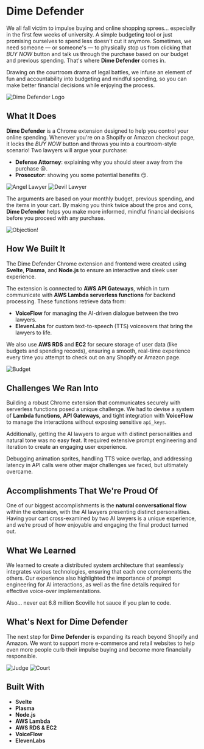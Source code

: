 # Dime Defender

We all fall victim to impulse buying and online shopping sprees... especially in the first few weeks of university. A simple budgeting tool or just promising ourselves to spend less doesn't cut it anymore. Sometimes, we need someone — or someone's — to physically stop us from clicking that *BUY NOW* button and talk us through the purchase based on our budget and previous spending. That's where **Dime Defender** comes in.

Drawing on the courtroom drama of legal battles, we infuse an element of fun and accountability into budgeting and mindful spending, so you can make better financial decisions while enjoying the process.

![Dime Defender Logo](screenshots/DimeDefender.jpg)

## What It Does

**Dime Defender** is a Chrome extension designed to help you control your online spending. Whenever you're on a Shopify or Amazon checkout page, it locks the *BUY NOW* button and throws you into a courtroom-style scenario! Two lawyers will argue your purchase:

- **Defense Attorney**: explaining why you should steer away from the purchase 😒.
- **Prosecutor**: showing you some potential benefits 😏.

![Angel Lawyer](screenshots/lawyer1.jpg)
![Devil Lawyer](screenshots/lawyer2.jpg)

The arguments are based on your monthly budget, previous spending, and the items in your cart. By making you think twice about the pros and cons, **Dime Defender** helps you make more informed, mindful financial decisions before you proceed with any purchase.

![Objection!](screenshots/objection.jpg)

## How We Built It

The Dime Defender Chrome extension and frontend were created using **Svelte**, **Plasma**, and **Node.js** to ensure an interactive and sleek user experience. 

The extension is connected to **AWS API Gateways**, which in turn communicate with **AWS Lambda serverless functions** for backend processing. These functions retrieve data from:

- **VoiceFlow** for managing the AI-driven dialogue between the two lawyers.
- **ElevenLabs** for custom text-to-speech (TTS) voiceovers that bring the lawyers to life.

We also use **AWS RDS** and **EC2** for secure storage of user data (like budgets and spending records), ensuring a smooth, real-time experience every time you attempt to check out on any Shopify or Amazon page.

![Budget](screenshots/budget.jpg)

## Challenges We Ran Into

Building a robust Chrome extension that communicates securely with serverless functions posed a unique challenge. We had to devise a system of **Lambda functions**, **API Gateways**, and tight integration with **VoiceFlow** to manage the interactions without exposing sensitive `api_keys`.

Additionally, getting the AI lawyers to argue with distinct personalities and natural tone was no easy feat. It required extensive prompt engineering and iteration to create an engaging user experience.

Debugging animation sprites, handling TTS voice overlap, and addressing latency in API calls were other major challenges we faced, but ultimately overcame.

## Accomplishments That We're Proud Of

One of our biggest accomplishments is the **natural conversational flow** within the extension, with the AI lawyers presenting distinct personalities. Having your cart cross-examined by two AI lawyers is a unique experience, and we’re proud of how enjoyable and engaging the final product turned out.

## What We Learned

We learned to create a distributed system architecture that seamlessly integrates various technologies, ensuring that each one complements the others. Our experience also highlighted the importance of prompt engineering for AI interactions, as well as the fine details required for effective voice-over implementations.

Also... never eat 6.8 million Scoville hot sauce if you plan to code.

## What's Next for Dime Defender

The next step for **Dime Defender** is expanding its reach beyond Shopify and Amazon. We want to support more e-commerce and retail websites to help even more people curb their impulse buying and become more financially responsible.

![Judge](screenshots/judge.jpg)
![Court](screenshots/court.jpg)

## Built With

- **Svelte**
- **Plasma**
- **Node.js**
- **AWS Lambda**
- **AWS RDS & EC2**
- **VoiceFlow**
- **ElevenLabs**
